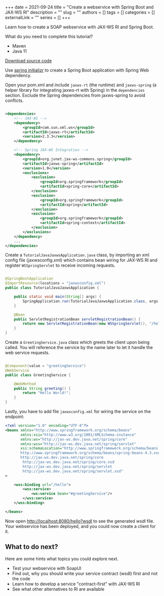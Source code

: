 +++
date = 2021-09-24
title = "Create a webservice with Spring Boot and JAX-WS RI"
description = ""
slug = ""
authors = []
tags = []
categories = []
externalLink = ""
series = []
+++

Learn how to create a SOAP webservice with JAX-WS RI and Spring Boot.

What do you need to complete this tutorial?
* Maven
* Java 11

[Download source code](https://github.com/donho-tech/tutorial-java-jaxws)

Use [spring initializr](https://start.spring.io/#!type=maven-project&language=java&packaging=jar&dependencies=web) to create a Spring Boot application with Spring Web dependency.

Open your pom.xml and include `jaxws-rt` (the runtime) and `jaxws-spring` (a helper library for
integrating jaxws-rt with Spring) in the `dependencies` section. Exclude the Spring dependencies from
jaxws-spring to avoid conflicts.

```xml

<dependencies>
    <!-- JAX-WS -->
    <dependency>
        <groupId>com.sun.xml.ws</groupId>
        <artifactId>jaxws-rt</artifactId>
        <version>2.3.3</version>
    </dependency>

    <!-- Spring JAX-WS Integration -->
    <dependency>
        <groupId>org.jvnet.jax-ws-commons.spring</groupId>
        <artifactId>jaxws-spring</artifactId>
        <version>1.9</version>
        <exclusions>
            <exclusion>
                <groupId>org.springframework</groupId>
                <artifactId>spring-core</artifactId>
            </exclusion>
            <exclusion>
                <groupId>org.springframework</groupId>
                <artifactId>spring</artifactId>
            </exclusion>
            <exclusion>
                <groupId>org.springframework</groupId>
                <artifactId>spring-context</artifactId>
            </exclusion>
        </exclusions>
    </dependency>
    ...
</dependencies>
```

Create a `TutorialJavaJaxwsApplication.java` class, by importing an xml config file (jaxwsconfig.xml) which
contains bean wiring for JAX-WS RI and register `WSSpringServlet` to receive incoming requests.

```java

@SpringBootApplication
@ImportResource(locations = "jaxwsconfig.xml")
public class TutorialJavaJaxwsApplication {

    public static void main(String[] args) {
        SpringApplication.run(TutorialJavaJaxwsApplication.class, args);
    }

    @Bean
    public ServletRegistrationBean servletRegistrationBean() {
        return new ServletRegistrationBean(new WSSpringServlet(), "/hello");
    }
}
```

Create a `GreetingService.java` class which greets the client upon being called. You will reference the service by the
name later to let it handle the web service requests.

```java

@Component(value = "greetingService")
@WebService
public class GreetingService {

    @WebMethod
    public String greeting() {
        return "Hello World!";
    }
}
```

Lastly, you have to add file `jaxwsconfig.xml` for wiring the service on the endpoint:

```xml
<?xml version="1.0" encoding="UTF-8"?>
<beans xmlns="http://www.springframework.org/schema/beans"
       xmlns:xsi="http://www.w3.org/2001/XMLSchema-instance"
       xmlns:ws="http://jax-ws.dev.java.net/spring/core"
       xmlns:wss="http://jax-ws.dev.java.net/spring/servlet"
       xsi:schemaLocation="http://www.springframework.org/schema/beans
       http://www.springframework.org/schema/beans/spring-beans-4.3.xsd
       http://jax-ws.dev.java.net/spring/core
        http://jax-ws.dev.java.net/spring/core.xsd
        http://jax-ws.dev.java.net/spring/servlet
        http://jax-ws.dev.java.net/spring/servlet.xsd"
>

    <wss:binding url="/hello">
        <wss:service>
            <ws:service bean="#greetingService"/>
        </wss:service>
    </wss:binding>

</beans>
```

Now open <http://localhost:8080/hello?wsdl> to see the generated wsdl file. Your webservice has been deployed, and you
could now create a client for it.

## What to do next?

Here are some hints what topics you could explore next.
* Test your webservice with SoapUI
* Find out, why you should write your service contract (wsdl) first and not the code
* Learn how to develop a service "contract-first" with JAX-WS RI
* See what other alternatives to RI are available
